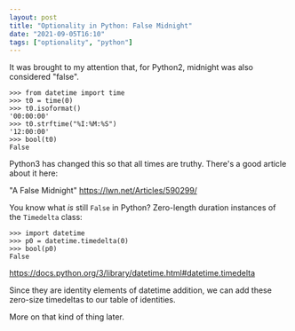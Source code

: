 ```yaml
---
layout: post
title: "Optionality in Python: False Midnight"
date: "2021-09-05T16:10"
tags: ["optionality", "python"]
---
```


It was brought to my attention that, for Python2, midnight was also
considered "false".

    >>> from datetime import time
    >>> t0 = time(0)
    >>> t0.isoformat()
    '00:00:00'
    >>> t0.strftime("%I:%M:%S")
    '12:00:00'
    >>> bool(t0)
    False

Python3 has changed this so that all times are truthy. There's a good
article about it here:

"A False Midnight" <https://lwn.net/Articles/590299/>

You know what *is* still `False` in Python? Zero-length duration
instances of the `Timedelta` class:

    >>> import datetime
    >>> p0 = datetime.timedelta(0)
    >>> bool(p0)
    False

<https://docs.python.org/3/library/datetime.html#datetime.timedelta>

Since they are identity elements of datetime addition, we can add
these zero-size timedeltas to our table of identities.

More on that kind of thing later.

